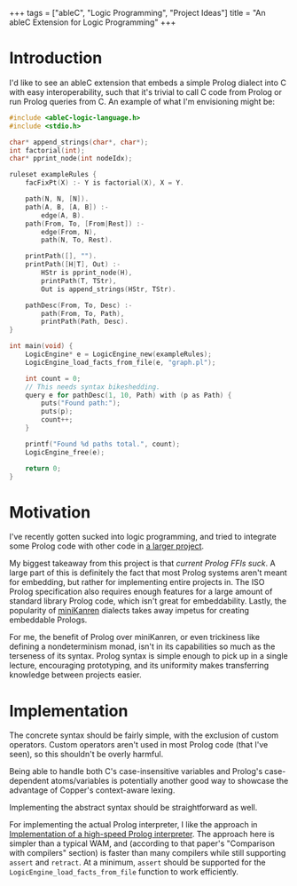 +++
tags = ["ableC", "Logic Programming", "Project Ideas"]
title = "An ableC Extension for Logic Programming"
+++

# Introduction

I'd like to see an ableC extension that embeds a simple Prolog dialect into C with easy interoperability, such that it's trivial to call C code from Prolog or run Prolog queries from C.
An example of what I'm envisioning might be:

```c
#include <ableC-logic-language.h>
#include <stdio.h>

char* append_strings(char*, char*);
int factorial(int);
char* pprint_node(int nodeIdx);

ruleset exampleRules {
	facFixPt(X) :- Y is factorial(X), X = Y.

	path(N, N, [N]).
	path(A, B, [A, B]) :-
		edge(A, B).
	path(From, To, [From|Rest]) :-
		edge(From, N),
		path(N, To, Rest).

	printPath([], "").
	printPath([H|T], Out) :-
		HStr is pprint_node(H),
		printPath(T, TStr),
		Out is append_strings(HStr, TStr).

	pathDesc(From, To, Desc) :-
		path(From, To, Path),
		printPath(Path, Desc).
}

int main(void) {
	LogicEngine* e = LogicEngine_new(exampleRules);
	LogicEngine_load_facts_from_file(e, "graph.pl");

	int count = 0;
	// This needs syntax bikeshedding.
	query e for pathDesc(1, 10, Path) with (p as Path) {
		puts("Found path:");
		puts(p);
		count++;
	}

	printf("Found %d paths total.", count);
	LogicEngine_free(e);

	return 0;
}
```

# Motivation

I've recently gotten sucked into logic programming, and tried to integrate some Prolog code with other code in [a larger project](https://github.com/remexre/extlint).

My biggest takeaway from this project is that *current Prolog FFIs suck*.
A large part of this is definitely the fact that most Prolog systems aren't meant for embedding, but rather for implementing entire projects in.
The ISO Prolog specification also requires enough features for a large amount of standard library Prolog code, which isn't great for embeddability.
Lastly, the popularity of [miniKanren](http://minikanren.org/) dialects takes away impetus for creating embeddable Prologs.

For me, the benefit of Prolog over miniKanren, or even trickiness like defining a nondeterminism monad, isn't in its capabilities so much as the terseness of its syntax.
Prolog syntax is simple enough to pick up in a single lecture, encouraging prototyping, and its uniformity makes transferring knowledge between projects easier.

# Implementation

The concrete syntax should be fairly simple, with the exclusion of custom operators.
Custom operators aren't used in most Prolog code (that I've seen), so this shouldn't be overly harmful.

Being able to handle both C's case-insensitive variables and Prolog's case-dependent atoms/variables is potentially another good way to showcase the advantage of Copper's context-aware lexing.

Implementing the abstract syntax should be straightforward as well.

For implementing the actual Prolog interpreter, I like the approach in [Implementation of a high-speed Prolog interpreter](https://doi.org/10.1145/29650.29663).
The approach here is simpler than a typical WAM, and (according to that paper's "Comparison with compilers" section) is faster than many compilers while still supporting `assert` and `retract`.
At a minimum, `assert` should be supported for the `LogicEngine_load_facts_from_file` function to work efficiently.
